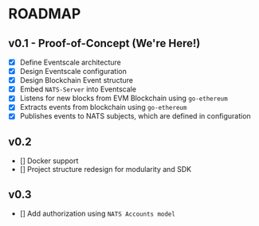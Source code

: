 # ROADMAP

## v0.1 - Proof-of-Concept (We're Here!)

- [x] Define Eventscale architecture
- [x] Design Eventscale configuration
- [x] Design Blockchain Event structure
- [x] Embed `NATS-Server` into Eventscale
- [x] Listens for new blocks from EVM Blockchain using `go-ethereum`
- [x] Extracts events from blockchain using `go-ethereum`
- [x] Publishes events to NATS subjects, which are defined in configuration 

## v0.2

- [] Docker support
- [] Project structure redesign for modularity and SDK

## v0.3

- [] Add authorization using `NATS Accounts model`